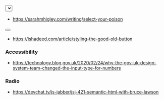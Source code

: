 ### <select></select>

- https://sarahmhigley.com/writing/select-your-poison 

### <button></button>

- https://ishadeed.com/article/styling-the-good-old-button

### Accessibility

- https://technology.blog.gov.uk/2020/02/24/why-the-gov-uk-design-system-team-changed-the-input-type-for-numbers

### Radio

- https://devchat.tv/js-jabber/jsj-421-semantic-html-with-bruce-lawson